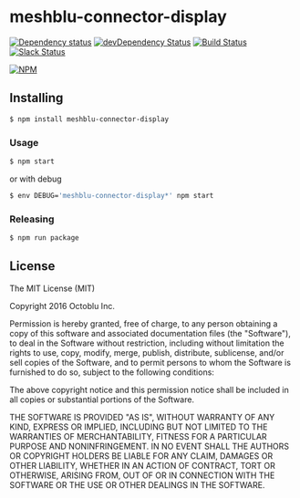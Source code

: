 # meshblu-connector-display

[![Dependency status](http://img.shields.io/david/octoblu/meshblu-connector-display.svg?style=flat)](https://david-dm.org/octoblu/meshblu-connector-display)
[![devDependency Status](http://img.shields.io/david/dev/octoblu/meshblu-connector-display.svg?style=flat)](https://david-dm.org/octoblu/meshblu-connector-display#info=devDependencies)
[![Build Status](http://img.shields.io/travis/octoblu/meshblu-connector-display.svg?style=flat&branch=master)](https://travis-ci.org/octoblu/meshblu-connector-display)
[![Slack Status](http://community-slack.octoblu.com/badge.svg)](http://community-slack.octoblu.com)

[![NPM](https://nodei.co/npm/meshblu-connector-display.svg?style=flat)](https://npmjs.org/package/meshblu-connector-display)

## Installing

```bash
$ npm install meshblu-connector-display
```

### Usage

```bash
$ npm start
```

or with debug

```bash
$ env DEBUG='meshblu-connector-display*' npm start
```

### Releasing

```bash
$ npm run package
```

## License

The MIT License (MIT)

Copyright 2016 Octoblu Inc.

Permission is hereby granted, free of charge, to any person obtaining a copy
of this software and associated documentation files (the "Software"), to deal
in the Software without restriction, including without limitation the rights
to use, copy, modify, merge, publish, distribute, sublicense, and/or sell
copies of the Software, and to permit persons to whom the Software is
furnished to do so, subject to the following conditions:

The above copyright notice and this permission notice shall be included in
all copies or substantial portions of the Software.

THE SOFTWARE IS PROVIDED "AS IS", WITHOUT WARRANTY OF ANY KIND, EXPRESS OR
IMPLIED, INCLUDING BUT NOT LIMITED TO THE WARRANTIES OF MERCHANTABILITY,
FITNESS FOR A PARTICULAR PURPOSE AND NONINFRINGEMENT. IN NO EVENT SHALL THE
AUTHORS OR COPYRIGHT HOLDERS BE LIABLE FOR ANY CLAIM, DAMAGES OR OTHER
LIABILITY, WHETHER IN AN ACTION OF CONTRACT, TORT OR OTHERWISE, ARISING FROM,
OUT OF OR IN CONNECTION WITH THE SOFTWARE OR THE USE OR OTHER DEALINGS IN
THE SOFTWARE.

